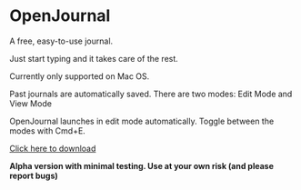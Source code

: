 # OpenJournal
A free, easy-to-use journal. 
 
Just start typing and it takes care of the rest.

Currently only supported on Mac OS.

Past journals are automatically saved. There are two modes: Edit Mode and View Mode

OpenJournal launches in edit mode automatically. Toggle between the modes with Cmd+E. 

[Click here to download](https://github.com/prattcmp/OpenJournal/releases/download/v0.2-alpha/OpenJournal-v0.2-alpha.dmg)

**Alpha version with minimal testing. Use at your own risk (and please report bugs)** 
